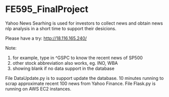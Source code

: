 # FE595_FinalProject

Yahoo News Searhing is used for investors to collect news and obtain news nlp analysis in a short time to support their desicions.

Please have a try: 
http://18.116.165.240/

Note:
1. for example, type in ^GSPC to know the recent news of SP500
2. other stock abbreviation also works, eg. INO, WBA
3. showing blank if no data support in the database


File DataUpdate.py is to support update the database. 10 minutes running to scrap approximate recent 100 news from Yahoo Finance.
File Flask.py is running on AWS EC2 instances.



